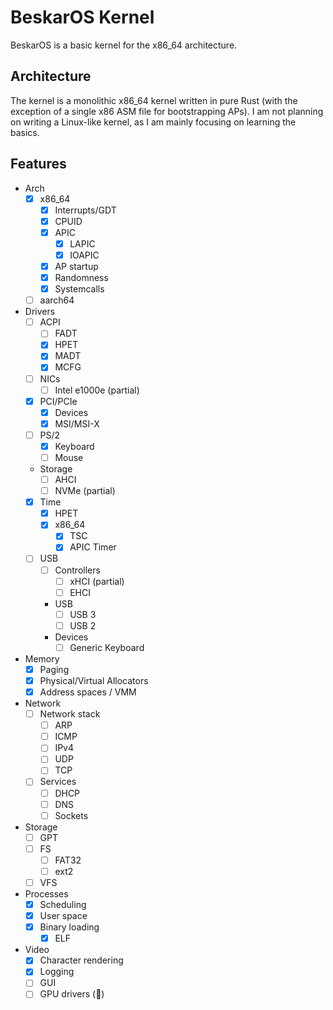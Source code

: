 # BeskarOS Kernel

BeskarOS is a basic kernel for the x86_64 architecture.

## Architecture

The kernel is a monolithic x86_64 kernel written in pure Rust (with the exception of a single x86 ASM file for bootstrapping APs).
I am not planning on writing a Linux-like kernel, as I am mainly focusing on learning the basics.

## Features

- Arch
    - [X] x86_64
        - [x] Interrupts/GDT
        - [X] CPUID
        - [X] APIC
            - [x] LAPIC
            - [X] IOAPIC
        - [x] AP startup
        - [x] Randomness
        - [x] Systemcalls
    - [ ] aarch64
- Drivers
    - [ ] ACPI
        - [ ] FADT
        - [x] HPET
        - [x] MADT
        - [x] MCFG
    - [ ] NICs
        - [ ] Intel e1000e (partial)
    - [X] PCI/PCIe
        - [x] Devices
        - [X] MSI/MSI-X
    - [ ] PS/2
        - [X] Keyboard
        - [ ] Mouse
    - Storage
        - [ ] AHCI
        - [ ] NVMe (partial)
    - [x] Time
        - [x] HPET
        - [x] x86_64
            - [x] TSC
            - [x] APIC Timer
    - [ ] USB
        - [ ] Controllers
            - [ ] xHCI (partial)
            - [ ] EHCI
        - USB
            - [ ] USB 3
            - [ ] USB 2
        - Devices
            - [ ] Generic Keyboard
- Memory
    - [x] Paging
    - [x] Physical/Virtual Allocators
    - [x] Address spaces / VMM
- Network
    - [ ] Network stack
        - [ ] ARP
        - [ ] ICMP
        - [ ] IPv4
        - [ ] UDP
        - [ ] TCP
    - [ ] Services
        - [ ] DHCP
        - [ ] DNS
        - [ ] Sockets
- Storage
    - [ ] GPT
    - [ ] FS
        - [ ] FAT32
        - [ ] ext2
    - [ ] VFS
- Processes
    - [x] Scheduling
    - [X] User space
    - [X] Binary loading
        - [X] ELF
- Video
    - [x] Character rendering
    - [x] Logging
    - [ ] GUI
    - [ ] GPU drivers (🤠)
